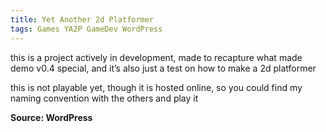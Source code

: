```yaml
---
title: Yet Another 2d Platformer
tags: Games YA2P GameDev WordPress
---
```


this is a project actively in development, made to recapture what made demo v0.4 special, and it’s also just a test on how to make a 2d platformer

this is not playable yet, though it is hosted online, so you could find my naming convention with the others and play it

**Source: WordPress**